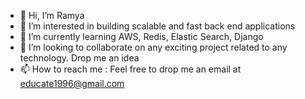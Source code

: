 - 👋 Hi, I’m Ramya
- 👀 I’m interested in building scalable and fast back end applications
- 🌱 I’m currently learning AWS, Redis, Elastic Search, Django
- 💞️ I’m looking to collaborate on any exciting project related to any technology. Drop me an idea
- 📫 How to reach me : Feel free to drop me an email at educate1996@gmail.com
